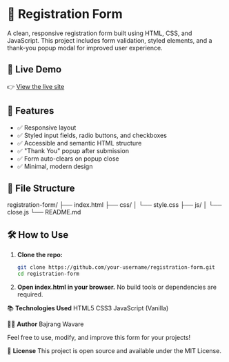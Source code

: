 # 📝 Registration Form

A clean, responsive registration form built using HTML, CSS, and JavaScript. This project includes form validation, styled elements, and a thank-you popup modal for improved user experience.

## 🔗 Live Demo

👉 [View the live site](https://bajrangw.github.io/registration-form/)

## 🚀 Features
- ✅ Responsive layout
- ✅ Styled input fields, radio buttons, and checkboxes
- ✅ Accessible and semantic HTML structure
- ✅ "Thank You" popup after submission
- ✅ Form auto-clears on popup close
- ✅ Minimal, modern design

## 📂 File Structure
registration-form/
├── index.html
├── css/
│ └── style.css
├── js/
│ └── close.js
└── README.md


## 🛠️ How to Use
1. **Clone the repo:**
   ```bash
   git clone https://github.com/your-username/registration-form.git
   cd registration-form

2. **Open index.html in your browser.**
No build tools or dependencies are required.

📚 **Technologies Used**
HTML5
CSS3
JavaScript (Vanilla)

🧑‍💻 **Author**
Bajrang Wavare

Feel free to use, modify, and improve this form for your projects!

📄 **License**
This project is open source and available under the MIT License.
